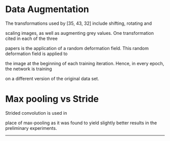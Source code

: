 # Data Augmentation
The transformations used by [35, 43, 32] include shifting, rotating and

scaling images, as well as augmenting grey values. One transformation cited in each of the three

papers is the application of a random deformation field. This random deformation field is applied to

the image at the beginning of each training iteration. Hence, in every epoch, the network is training

on a different version of the original data set.

# Max pooling vs Stride

Strided convolution is used in

place of max-pooling as it was found to yield slightly better results in the preliminary experiments.

---
